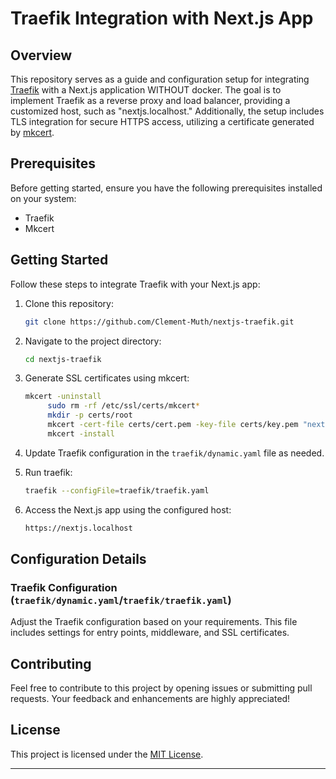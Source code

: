 # Traefik Integration with Next.js App

## Overview

This repository serves as a guide and configuration setup for integrating [Traefik](https://traefik.io/traefik/) with a Next.js application WITHOUT docker. The goal is to implement Traefik as a reverse proxy and load balancer, providing a customized host, such as "nextjs.localhost." Additionally, the setup includes TLS integration for secure HTTPS access, utilizing a certificate generated by [mkcert](https://github.com/FiloSottile/mkcert).

## Prerequisites

Before getting started, ensure you have the following prerequisites installed on your system:

- Traefik
- Mkcert

## Getting Started

Follow these steps to integrate Traefik with your Next.js app:

1. Clone this repository:

   ```bash
   git clone https://github.com/Clement-Muth/nextjs-traefik.git
   ```

2. Navigate to the project directory:

   ```bash
   cd nextjs-traefik
   ```

3. Generate SSL certificates using mkcert:

   ```bash
   mkcert -uninstall
        sudo rm -rf /etc/ssl/certs/mkcert*
        mkdir -p certs/root
        mkcert -cert-file certs/cert.pem -key-file certs/key.pem "nextjs.localhost"
        mkcert -install
   ```

4. Update Traefik configuration in the `traefik/dynamic.yaml` file as needed.

5. Run traefik:

   ```bash
   traefik --configFile=traefik/traefik.yaml
   ```

6. Access the Next.js app using the configured host:

   ```bash
   https://nextjs.localhost
   ```

## Configuration Details

### Traefik Configuration (`traefik/dynamic.yaml`/`traefik/traefik.yaml`)

Adjust the Traefik configuration based on your requirements. This file includes settings for entry points, middleware, and SSL certificates.

## Contributing

Feel free to contribute to this project by opening issues or submitting pull requests. Your feedback and enhancements are highly appreciated!

## License

This project is licensed under the [MIT License](LICENSE.md).

---